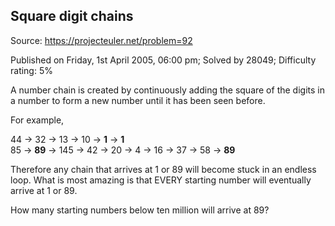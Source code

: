 Square digit chains
-------------------

Source: https://projecteuler.net/problem=92

Published on Friday, 1st April 2005, 06:00 pm; Solved by 28049;
Difficulty rating: 5%

A number chain is created by continuously adding the square of the
digits in a number to form a new number until it has been seen before.

For example,

44 → 32 → 13 → 10 → **1** → **1**\
 85 → **89** → 145 → 42 → 20 → 4 → 16 → 37 → 58 → **89**

Therefore any chain that arrives at 1 or 89 will become stuck in an
endless loop. What is most amazing is that EVERY starting number will
eventually arrive at 1 or 89.

How many starting numbers below ten million will arrive at 89?
